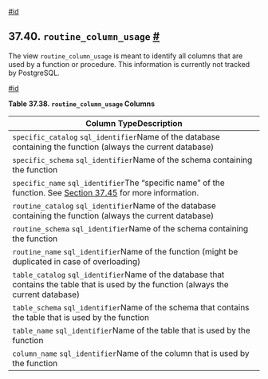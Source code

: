 [#id](#INFOSCHEMA-ROUTINE-COLUMN-USAGE)

## 37.40. `routine_column_usage` [#](#INFOSCHEMA-ROUTINE-COLUMN-USAGE)

The view `routine_column_usage` is meant to identify all columns that are used by a function or procedure. This information is currently not tracked by PostgreSQL.

[#id](#id-1.7.6.44.3)

**Table 37.38. `routine_column_usage` Columns**

| Column TypeDescription                                                                                                                  |
| --------------------------------------------------------------------------------------------------------------------------------------- |
| `specific_catalog` `sql_identifier`Name of the database containing the function (always the current database)                           |
| `specific_schema` `sql_identifier`Name of the schema containing the function                                                            |
| `specific_name` `sql_identifier`The “specific name” of the function. See [Section 37.45](infoschema-routines) for more information.     |
| `routine_catalog` `sql_identifier`Name of the database containing the function (always the current database)                            |
| `routine_schema` `sql_identifier`Name of the schema containing the function                                                             |
| `routine_name` `sql_identifier`Name of the function (might be duplicated in case of overloading)                                        |
| `table_catalog` `sql_identifier`Name of the database that contains the table that is used by the function (always the current database) |
| `table_schema` `sql_identifier`Name of the schema that contains the table that is used by the function                                  |
| `table_name` `sql_identifier`Name of the table that is used by the function                                                             |
| `column_name` `sql_identifier`Name of the column that is used by the function                                                           |
